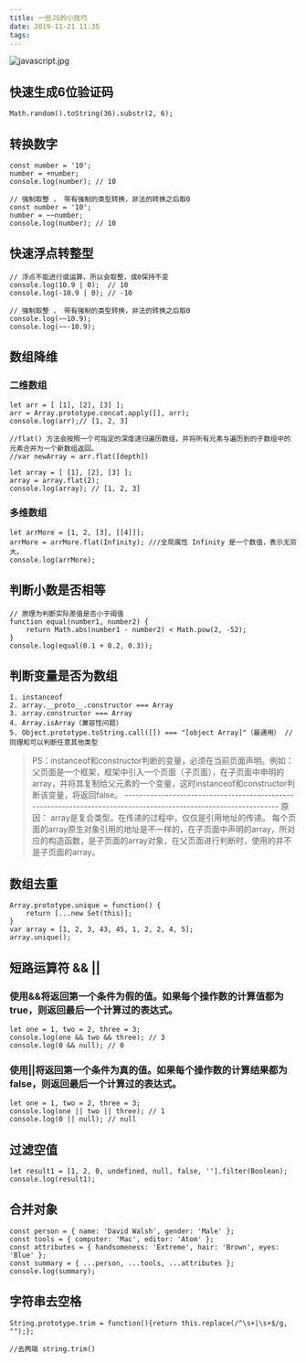 ```yaml
---
title: 一些JS的小技巧
date: 2019-11-21 11:35
tags:
---
```


![javascript.jpg](../一些JS的小技巧/2237123605.jpg)

## 快速生成6位验证码

```
Math.random().toString(36).substr(2, 6);
```

## 转换数字

```
const number = '10';
number = +number;
console.log(number); // 10
```

```
// 强制取整 ， 带有强制的类型转换，非法的转换之后取0
const number = '10';
number = ~~number;
console.log(number); // 10
```

## 快速浮点转整型

```
// 浮点不能进行或运算，所以会取整，或0保持不变
console.log(10.9 | 0);  // 10
console.log(-10.9 | 0); // -10
```

```
// 强制取整 ， 带有强制的类型转换，非法的转换之后取0
console.log(~~10.9);
console.log(~~-10.9);
```

## 数组降维

### 二维数组

```
let arr = [ [1], [2], [3] ];
arr = Array.prototype.concat.apply([], arr);
console.log(arr);// [1, 2, 3]

//flat() 方法会按照一个可指定的深度递归遍历数组，并将所有元素与遍历到的子数组中的元素合并为一个新数组返回。
//var newArray = arr.flat([depth])

let array = [ [1], [2], [3] ];
array = array.flat(2);
console.log(array); // [1, 2, 3]
```

### 多维数组

```
let arrMore = [1, 2, [3], [[4]]];
arrMore = arrMore.flat(Infinity); ///全局属性 Infinity 是一个数值，表示无穷大。
console.log(arrMore);
```

## 判断小数是否相等

```
// 原理为判断实际差值是否小于阈值
function equal(number1, number2) {
    return Math.abs(number1 - number2) < Math.pow(2, -52);
}
console.log(equal(0.1 + 0.2, 0.3));
```

## 判断变量是否为数组

```
1. instanceof
2. array.__proto__.constructor === Array
3. array.constructor === Array
4. Array.isArray（兼容性问题）
5. Object.prototype.toString.call([]) === "[object Array]"（最通用） //同理和可以判断任意其他类型
```

> PS：instanceof和constructor判断的变量，必须在当前页面声明。例如：父页面是一个框架，框架中引入一个页面（子页面），在子页面中申明的array，并将其复制给父元素的一个变量，这时instanceof和constructor判断该变量，将返回false。
> ----------------------------------------------------------------------------------------------------------------- 原因： array是复合类型。在传递的过程中，仅仅是引用地址的传递。
> 每个页面的array原生对象引用的地址是不一样的，在子页面中声明的array，所对应的构造函数，是子页面的array对象，在父页面进行判断时，使用的并不是子页面的array。

## 数组去重

```
Array.prototype.unique = function() {
    return [...new Set(this)];
}
var array = [1, 2, 3, 43, 45, 1, 2, 2, 4, 5];
array.unique();
```

## 短路运算符 && ||

### 使用&&将返回第一个条件为假的值。如果每个操作数的计算值都为true，则返回最后一个计算过的表达式。

```
let one = 1, two = 2, three = 3;
console.log(one && two && three); // 3
console.log(0 && null); // 0
```

### 使用||将返回第一个条件为真的值。如果每个操作数的计算结果都为false，则返回最后一个计算过的表达式。

```
let one = 1, two = 2, three = 3;
console.log(one || two || three); // 1
console.log(0 || null); // null
```

## 过滤空值

```
let result1 = [1, 2, 0, undefined, null, false, ''].filter(Boolean);
console.log(result1);
```

## 合并对象

```
const person = { name: 'David Walsh', gender: 'Male' };
const tools = { computer: 'Mac', editor: 'Atom' };
const attributes = { handsomeness: 'Extreme', hair: 'Brown', eyes: 'Blue' };
const summary = { ...person, ...tools, ...attributes };
console.log(summary);
```

## 字符串去空格

```
String.prototype.trim = function(){return this.replace(/^\s+|\s+$/g, "");};

//去两端 string.trim()
```
